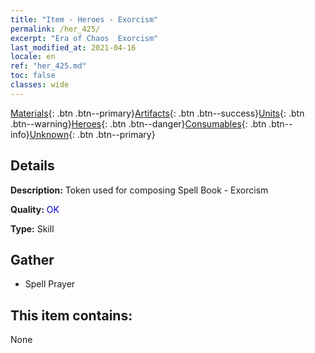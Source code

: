 ```yaml
---
title: "Item - Heroes - Exorcism"
permalink: /her_425/
excerpt: "Era of Chaos  Exorcism"
last_modified_at: 2021-04-16
locale: en
ref: "her_425.md"
toc: false
classes: wide
---
```

 [Materials](/Items/){: .btn .btn--primary}[Artifacts](/Items/Artifacts/){: .btn .btn--success}[Units](/Items/Units/){: .btn .btn--warning}[Heroes](/Items/Heroes/){: .btn .btn--danger}[Consumables](/Items/Consumables/){: .btn .btn--info}[Unknown](/Items/Unknown/){: .btn .btn--primary}

## Details
 **Description:** Token used for composing Spell Book - Exorcism

 **Quality:** <span style="color: #0000CD">OK</span>

 **Type:** Skill

## Gather

*    Spell Prayer 

## This item contains:

  None

